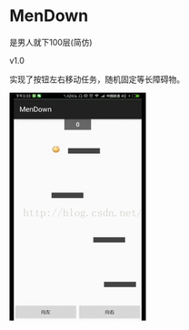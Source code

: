 # MenDown  
是男人就下100层(简仿)  

v1.0

实现了按钮左右移动任务，随机固定等长障碍物。  

![图片效果](https://github.com/meijiancheng/MenDown/blob/master/screen_img/show_v1.0.gif)
